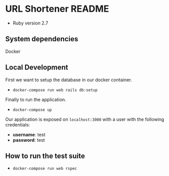 # URL Shortener README

* Ruby version
2.7

## System dependencies
Docker

## Local Development
First we want to setup the database in our docker container.
* `docker-compose run web rails db:setup`

Finally to run the application.
* `docker-compose up`

Our application is exposed on `localhost:3000` with a user with the following credentials:
* __username__: test
* __password__: test

## How to run the test suite
* `docker-compose run web rspec`
